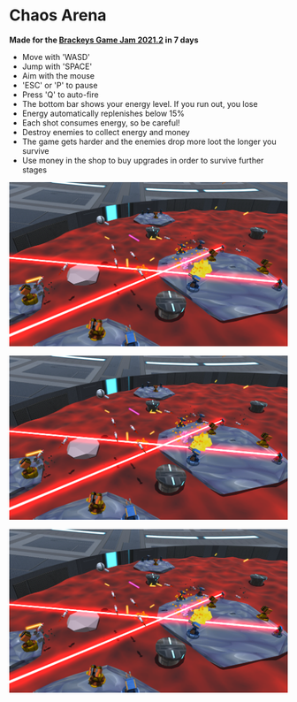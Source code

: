 # Chaos Arena

**Made for the [Brackeys Game Jam 2021.2](https://itch.io/jam/brackeys-6/rate/1177161) in 7 days**

- Move with 'WASD'
- Jump with 'SPACE'
- Aim with the mouse
- 'ESC' or 'P' to pause
- Press 'Q' to auto-fire
- The bottom bar shows your energy level. If you run out, you lose
- Energy automatically replenishes below 15% 
- Each shot consumes energy, so be careful!
- Destroy enemies to collect energy and money
- The game gets harder and the enemies drop more loot the longer you survive
- Use money in the shop to buy upgrades in order to survive further stages

![images/lasers.png](images/lasers.png)

![images/lasers.png](images/lasers.png)

![images/lasers.png](images/lasers.png)
